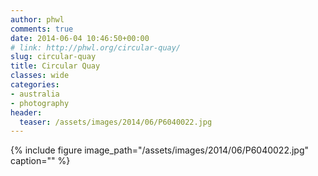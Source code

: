 ```yaml
---
author: phwl
comments: true
date: 2014-06-04 10:46:50+00:00
# link: http://phwl.org/circular-quay/
slug: circular-quay
title: Circular Quay
classes: wide
categories:
- australia
- photography
header:
  teaser: /assets/images/2014/06/P6040022.jpg
---
```


{% include figure image_path="/assets/images/2014/06/P6040022.jpg" caption="" %}
